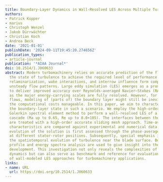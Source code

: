 ```yaml
---
title: Boundary-Layer Dynamics in Wall-Resolved LES Across Multiple Turbine Stages
authors:
- Patrick Kopper
- marius
- Christoph Wenzel
- Jakob Dürrwächter
- Christian Koch
- Andrea Beck
date: '2021-01-01'
publishDate: '2024-09-11T19:45:20.274656Z'
publication_types:
- article-journal
publication: '*AIAA Journal*'
doi: 10.2514/1.J060633
abstract: Modern turbomachinery relies on accurate prediction of the flow and especially
  the state of turbulence to achieve the required level of performance. Transition,
  relaminarization, wake interactions, and interrow influence form complex, highly
  unsteady flow patterns. Large eddy simulation (LES) emerges as a promising method
  to deliver improved accuracy over Reynolds-averaged Navier–Stokes (RANS) approaches
  as the major energy-carrying scales are fully resolved. However, for wall-bounded
  flows, modeling of (parts of) the boundary layer might still be inevitable to keep
  the computational costs manageable. In this paper, we aim to characterize and analyze
  the boundary-layer state in such a scenario. We employ the high-order discontinuous
  Galerkin spectral element method to perform a wall-resolved LES of a stator-rotor-stator
  cascade (Ma up to 0.65, Re up to 8.0×105). The interfaces between the blade rows
  are treated with a high-order accurate sliding mesh approach. Time-averaged performance
  characteristics are compared against experimental and numerical data. The temporal
  evolution of the solution is first assessed through the phase-averaged flowfield
  at different stator-rotor positions. Subsequently, special emphasis is placed on
  the spatiotemporal evolution of turbulence near the blade surface. Boundary-layer
  profile and energy spectra analysis are used to give insight into the turbulence
  development. This investigation not only reveals the complexities of the boundary-layer
  dynamics but can also serve as benchmark and reference for evaluation and development
  of wall-modeled LES approaches for turbomachinery applications.
links:
- name: URL
  url: https://doi.org/10.2514/1.J060633
---
```

